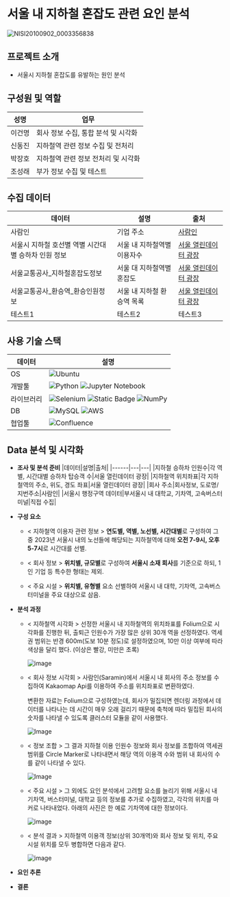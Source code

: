 # 서울 내 지하철 혼잡도 관련 요인 분석
![NISI20100902_0003356838](https://github.com/user-attachments/assets/cba34b27-cf55-4e6a-b695-1e0abbb77fa7)

## 프로젝트 소개
* 서울시 지하철 혼잡도를 유발하는 원인 분석
## 구성원 및 역할
|성명|업무|
|------|---|
|이건명|회사 정보 수집, 통합 분석 및 시각화|
|신동진|지하철역 관련 정보 수집 및 전처리|
|박장호|지하철역 관련 정보 전처리 및 시각화|
|조성래|부가 정보 수집 및 테스트|
## 수집 데이터
|데이터|설명|출처|
|------|---|---|
|사람인|기업 주소|[사람인](https://www.saramin.co.kr/)|
|서울시 지하철 호선별 역별 시간대별 승하차 인원 정보|서울 내 지하철역별 이용자수|[서울 열린데이터 광장](https://data.seoul.go.kr/dataList/OA-12252/S/1/datasetView.do)|
|서울교통공사_지하철혼잡도정보|서울 대 지하철역별 혼잡도|[서울 열린데이터 광장](https://data.seoul.go.kr/dataList/OA-12928/F/1/datasetView.do)|
|서울교통공사_환승역_환승인원정보|서울 내 지하철 환승역 목록|[서울 열린데이터 광장](https://data.seoul.go.kr/dataList/OA-12033/S/1/datasetView.do)|
|테스트1|테스트2|테스트3|
## 사용 기술 스택
|데이터|설명|
|------|---|
|OS|![Ubuntu](https://img.shields.io/badge/Ubuntu-E95420?style=for-the-badge&logo=ubuntu&logoColor=white)|
|개발툴|![Python](https://img.shields.io/badge/python-3670A0?style=for-the-badge&logo=python&logoColor=ffdd54) ![Jupyter Notebook](https://img.shields.io/badge/jupyter-%23FA0F00.svg?style=for-the-badge&logo=jupyter&logoColor=white)|
|라이브러리|![Selenium](https://img.shields.io/badge/-selenium-%43B02A?style=for-the-badge&logo=selenium&logoColor=white) ![Static Badge](https://img.shields.io/badge/BeautifulSoup-you_like?style=flat&logoSize=105) ![NumPy](https://img.shields.io/badge/numpy-%23013243.svg?style=for-the-badge&logo=numpy&logoColor=white)|
|DB|![MySQL](https://img.shields.io/badge/mysql-4479A1.svg?style=for-the-badge&logo=mysql&logoColor=white) ![AWS](https://img.shields.io/badge/AWS-%23FF9900.svg?style=for-the-badge&logo=amazon-aws&logoColor=white)|
|협업툴|![Confluence](https://img.shields.io/badge/confluence-%23172BF4.svg?style=for-the-badge&logo=confluence&logoColor=white)|
## Data 분석 및 시각화
* **조사 및 분석 준비**
  |데이터|설명|출처|
  |------|---|---|
  |지하철 승하차 인원수|각 역별, 시간대별 승하차 탑승객 수|서울 열린데이터 광장|
  |지하철역 위치좌표|각 지하철역의 주소, 위도, 경도 좌표|서울 열린데이터 광장|
  |회사 주소|회사정보, 도로명/지번주소|사람인|
  |서울시 행정구역 데이터|부서울시 내 대학교, 기차역, 고속버스터미널|직접 수집|
  
* **구성 요소**
  * < 지하철역 이용자 관련 정보 >
    **연도별, 역별, 노선별, 시간대별**로 구성하여 그 중 2023년 서울시 내의 노선들에 해당되는 지하철역에 대해
    **오전 7-9시, 오후 5-7시**로 시간대를 선별.

  * < 회사 정보 >
    **위치별, 규모별**로 구성하여
    **서울시 소재 회사**를 기준으로 하되, 1인 기업 등 특수한 형태는 제외.

  * < 주요 시설 >
    **위치별, 유형별** 요소 선별하여 서울시 내 대학, 기차역, 고속버스터미널을 주요 대상으로 삼음.

* **분석 과정**
  * < 지하철역 시각화 >
    선정한 서울시 내 지하철역의 위치좌표를 Folium으로 시각화를 진행한 뒤, 출퇴근 인원수가 가장 많은 상위 30개 역을 선정하였다. 역세권 범위는 반경 600m(도보 10분 정도)로 설정하였으며, 10만 이상 여부에 따라 색상을 달리 했다. (이상은 빨강, 미만은 초록)
    
    ![image](https://github.com/user-attachments/assets/5be726ab-606e-4a86-a959-435285f06364)


  * < 회사 정보 시각회 >
    사람인(Saramin)에서 서울시 내 회사의 주소 정보를 수집하여 Kakaomap Api를 이용하여 주소를 위치좌표로 변환하였다.

    변환한 자료는 Folium으로 구성하였는데, 회사가 밀집되면 렌더링 과정에서 데이터를 나타나는 데 시간이 매우 오래 걸리기 때문에 축척에 따라 밀집된 회사의 숫자를 나타낼 수 있도록 클러스터 모듈을 같이 사용했다.

    ![Image](https://github.com/user-attachments/assets/e0046b0a-86c2-48df-a22d-2a3654a346d4)

  * < 정보 조합 >
    그 결과 지하철 이용 인원수 정보와 회사 정보를 조합하여 역세권 범위를 Circle Marker로 나타내면서 해당 역의 이용객 수와 범위 내 회사의 수를 같이 나타낼 수 있다.
    
    ![Image](https://github.com/user-attachments/assets/b3cab105-6354-4972-b113-2b037a22e0a2)

  * < 주요 시설 >
    그 외에도 요인 분석에서 고려할 요소를 늘리기 위해 서울시 내 기차역, 버스터미널, 대학교 등의 정보를 추가로 수집하였고, 각각의 위치를 마커로 나타내었다. 아래의 사진은 한 예로 기차역에 대한 정보이다.
    
    ![image](https://github.com/user-attachments/assets/8c46abdb-889b-4f8d-ad00-aa752bc9cf13)

  * < 분석 결과 >
    지하철역 이용객 정보(상위 30개역)와 회사 정보 및 위치, 주요 시설 위치를 모두 병합하면 다음과 같다.
    
    ![image](https://github.com/user-attachments/assets/ebf17be2-d868-4327-99dd-dfbc6facc8a4)

* **요인 추론**
* **결론**
